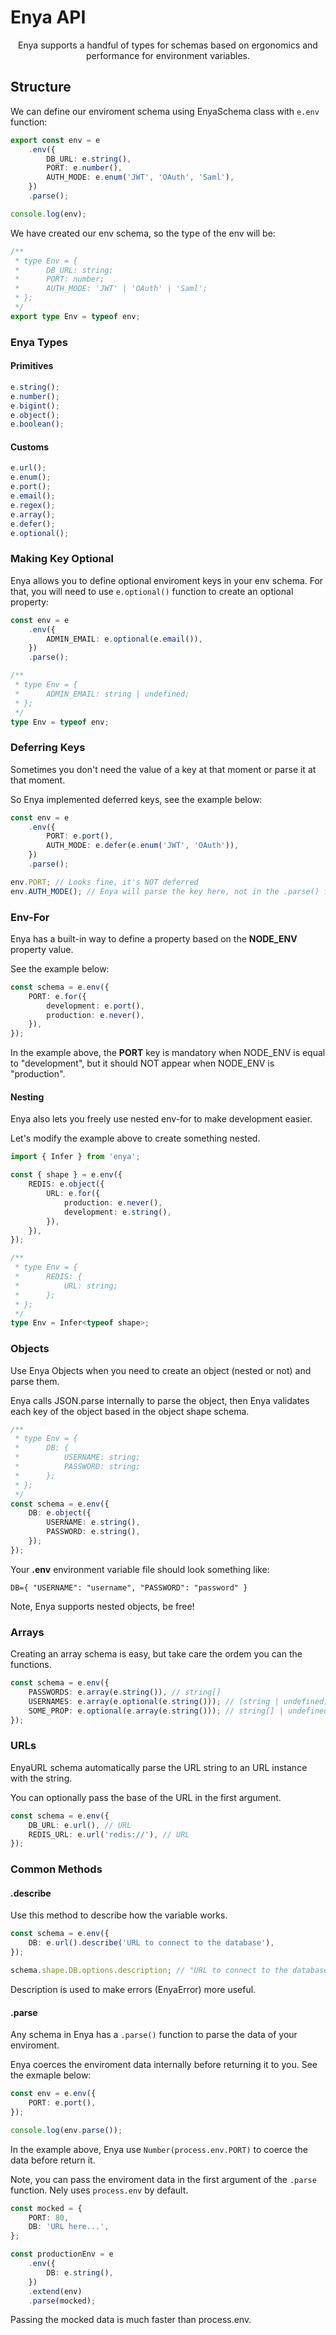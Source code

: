 # Enya API

<p align="center">Enya supports a handful of types for schemas based on ergonomics and performance for environment variables.</p>

## Structure

We can define our enviroment schema using EnyaSchema class with `e.env` function:

```ts
export const env = e
	.env({
		DB_URL: e.string(),
		PORT: e.number(),
		AUTH_MODE: e.enum('JWT', 'OAuth', 'Saml'),
	})
	.parse();

console.log(env);
```

We have created our env schema, so the type of the env will be:

```ts
/**
 * type Env = {
 *      DB_URL: string;
 *      PORT: number;
 *      AUTH_MODE: 'JWT' | 'OAuth' | 'Saml';
 * };
 */
export type Env = typeof env;
```

### Enya Types

#### Primitives

```ts
e.string();
e.number();
e.bigint();
e.object();
e.boolean();
```

#### Customs

```ts
e.url();
e.enum();
e.port();
e.email();
e.regex();
e.array();
e.defer();
e.optional();
```

### Making Key Optional

Enya allows you to define optional enviroment keys in your env schema. For that, you will need to use `e.optional()` function to create an optional property:

```ts
const env = e
	.env({
		ADMIN_EMAIL: e.optional(e.email()),
	})
	.parse();

/**
 * type Env = {
 *      ADMIN_EMAIL: string | undefined;
 * };
 */
type Env = typeof env;
```

### Deferring Keys

Sometimes you don't need the value of a key at that moment or parse it at that moment.

So Enya implemented deferred keys, see the example below:

```ts
const env = e
	.env({
		PORT: e.port(),
		AUTH_MODE: e.defer(e.enum('JWT', 'OAuth')),
	})
	.parse();

env.PORT; // Looks fine, it's NOT deferred
env.AUTH_MODE(); // Enya will parse the key here, not in the .parse() function
```

### Env-For

Enya has a built-in way to define a property based on the **NODE_ENV** property value.

See the example below:

```ts
const schema = e.env({
    PORT: e.for({
        development: e.port(),
        production: e.never(),
    }),
});
```

In the example above, the **PORT** key is mandatory when NODE_ENV is equal to "development", but it should NOT appear when NODE_ENV is "production".

#### Nesting

Enya also lets you freely use nested env-for to make development easier.

Let's modify the example above to create something nested.

```ts
import { Infer } from 'enya';

const { shape } = e.env({
    REDIS: e.object({
        URL: e.for({
            production: e.never(),
            development: e.string(),
        }),
    }),
});

/**
 * type Env = {
 *      REDIS: {
 *          URL: string;
 *      };
 * };
 */
type Env = Infer<typeof shape>;
```

### Objects

Use Enya Objects when you need to create an object (nested or not) and parse them.

Enya calls JSON.parse internally to parse the object, then Enya validates each key of the object based in the object shape schema.

```ts
/**
 * type Env = {
 *      DB: {
 *          USERNAME: string;
 *          PASSWORD: string;
 *      };
 * };
 */
const schema = e.env({
    DB: e.object({
        USERNAME: e.string(),
        PASSWORD: e.string(),
    });
});
```

Your **.env** environment variable file should look something like:

```env
DB={ "USERNAME": "username", "PASSWORD": "password" }
```

Note, Enya supports nested objects, be free!

### Arrays

Creating an array schema is easy, but take care the ordem you can the functions.

```ts
const schema = e.env({
    PASSWORDS: e.array(e.string()), // string[]
    USERNAMES: e.array(e.optional(e.string())); // (string | undefined)[];
    SOME_PROP: e.optional(e.array(e.string())); // string[] | undefined;
});
```

### URLs

EnyaURL schema automatically parse the URL string to an URL instance with the string.

You can optionally pass the base of the URL in the first argument.

```ts
const schema = e.env({
    DB_URL: e.url(), // URL
    REDIS_URL: e.url('redis://'), // URL
});
```

### Common Methods

#### .describe

Use this method to describe how the variable works.

```ts
const schema = e.env({
    DB: e.url().describe('URL to connect to the database'),
});

schema.shape.DB.options.description; // "URL to connect to the database"
```

Description is used to make errors (EnyaError) more useful.

#### .parse

Any schema in Enya has a `.parse()` function to parse the data of your enviroment.

Enya coerces the enviroment data internally before returning it to you. See the exmaple below:

```ts
const env = e.env({
    PORT: e.port(),
});

console.log(env.parse());
```

In the example above, Enya use `Number(process.env.PORT)` to coerce the data before return it.

Note, you can pass the enviroment data in the first argument of the `.parse` function. Nely uses `process.env` by default.

```ts
const mocked = {
	PORT: 80,
	DB: 'URL here...',
};

const productionEnv = e
	.env({
		DB: e.string(),
	})
	.extend(env)
	.parse(mocked);
```

Passing the mocked data is much faster than process.env.
